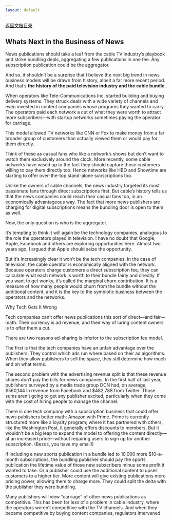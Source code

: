 ```yaml
---
layout: default
---
```

[返回文档目录](../)

## Whats Next in the Business of News

News publications should take a leaf from the cable TV industry’s playbook and strike bundling deals, aggregating a few publications in one fee. Any subscription publication could be the aggregator.

And so, it shouldn’t be a surprise that I believe the next big trend in news business models will be drawn from history, albeit a far more recent period. And that’s **the history of the paid television industry and the cable bundle** .

When operators like Tele-Communications Inc. started building and buying delivery systems. They struck deals with a wide variety of channels and even invested in content companies whose programs they wanted to carry. The operators paid each network a cut of what they were worth to attract more subscribers—with startup networks sometimes paying the operator for carriage.

This model allowed TV networks like CNN or Fox to make money from a far broader group of customers than actually viewed them or would pay for them directly.

Think of these as casual fans who like a network’s shows but don’t want to watch them exclusively around the clock. More recently, some cable networks have wised up to the fact they should capture those customers willing to pay them directly too. Hence networks like HBO and Showtime are starting to offer over-the-top stand-alone subscriptions too.

Unlike the owners of cable channels, the news industry targeted its most passionate fans through direct subscriptions first.  But cable’s history tells us that the news companies could reach their casual fans too, in an economically advantageous way. The fact that more news publishers are charging for digital subscriptions means the bundling door is open to them as well.

Now, the only question is who is the aggregator.

It’s tempting to think it will again be the technology companies, analogous to the role the operators played in television. I have no doubt that Google, Apple, Facebook and others are exploring opportunities here. Almost two years ago, I argued that Apple should seize the opportunity.

But it’s increasingly clear it won’t be the tech companies. In the case of television, the cable operator is economically aligned with the network. Because operators charge customers a direct subscription fee, they can calculate what each network is worth to their bundle fairly and directly. If you want to get wonky, it’s called the marginal churn contribution. It is a measure of how many people would churn from the bundle without the additional content, and it is the key to the symbiotic business between the operators and the networks.

Why Tech Gets It Wrong

Tech companies can’t offer news publications this sort of direct—and fair—math. Their currency is ad revenue, and their way of luring content owners is to offer them a cut.

There are two reasons ad-sharing is inferior to the subscription fee model.

The first is that the tech companies have an unfair advantage over the publishers. They control which ads run where based on their ad algorithms. When they allow publishers to sell the space, they still determine how much and on what terms.

The second problem with the advertising revenue split is that these revenue shares don’t pay the bills for news companies. In the first half of last year, publishers surveyed by a media trade group DCN had, on average, $560,144 in revenue from Facebook and $482,788 from Twitter. Those sums aren’t going to get any publisher excited, particularly when they come with the cost of hiring people to manage the channel.

There is one tech company with a subscription business that could offer news publishers better math: Amazon with Prime. Prime is currently structured more like a loyalty program; where it has partnered with others, like the Washington Post, it generally offers discounts to members. But it wouldn’t be a big leap to expand the model to offering the content directly—at an increased price—without requiring users to sign up for another subscription. (Bezos, you have my email!)

If including a new sports publication in a bundle led to 10,000 more $10-a-month subscriptions, the bundling publisher should pay the sports publication the lifetime value of those new subscribers minus some profit it wanted to take. Or a publisher could use the additional content to upsell customers to a higher tier. More content will give existing publications more pricing power, allowing them to charge more. They could split the delta with the publisher they were bundling.

Many publishers will view “carriage” of other news publications as competitive. This has been far less of a problem in cable industry, where the operators weren’t competitive with the TV channels. And when they became competitive by buying content companies, regulators intervened.
